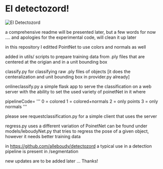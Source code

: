 # El detectozord!
![El Detectozord](https://github.com/alleboudy/pointnet/blob/master/doc/eldetectozord.png?raw=true "El detectoZord")

a comprehensive readme will be presented later, but a few words for now .... and apologies for the experimental code, will clean it up later

in this repository I editted PointNet to use colors and normals as well

added in utils/ scripts to prepare training data from .ply files that are centered at the origian and in a unit bounding box

classify.py for classifying raw .ply files of objects [it does the centeralization and unit bounding box in provider.py already]

onlineclassify.py a simple flask app to serve the classification on a web server with the ability to set the used variety of poinetNet
in it where 

pipelineCode=
'''
0 = colored
1 = colored+normals
2 = only points
3 = only normals
'''

please see requestclassification.py for a simple client that uses the server

regress.py uses a different variation of PoinetNet can be found under models/leboudyNet.py that tries to regress the pose of a given object, however it needs better training data


in https://github.com/alleboudy/detectozord
a typical use in a detection pipeline is present in /segmentation

new updates are to be added later ...
Thanks!

